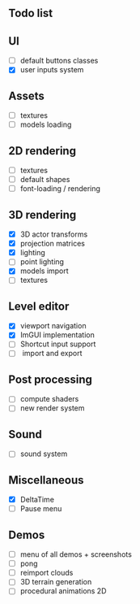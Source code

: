 ## Todo list

## UI
-[ ] default buttons classes
-[x] user inputs system

## Assets
-[ ] textures
-[ ] models loading

## 2D rendering
-[ ] textures
-[ ] default shapes
-[ ] font-loading / rendering

## 3D rendering
-[x] 3D actor transforms
-[x] projection matrices
-[x] lighting
-[ ] point lighting
-[x] models import
-[ ] textures

## Level editor
-[x] viewport navigation
-[x] ImGUI implementation
-[ ] Shortcut input support
-[ ] <xml> import and export

## Post processing
-[ ] compute shaders
-[ ] new render system

## Sound
-[ ] sound system

## Miscellaneous
-[x] DeltaTime
-[ ] Pause menu

## Demos
-[ ] menu of all demos + screenshots
-[ ] pong
-[ ] reimport clouds
-[ ] 3D terrain generation
-[ ] procedural animations 2D
